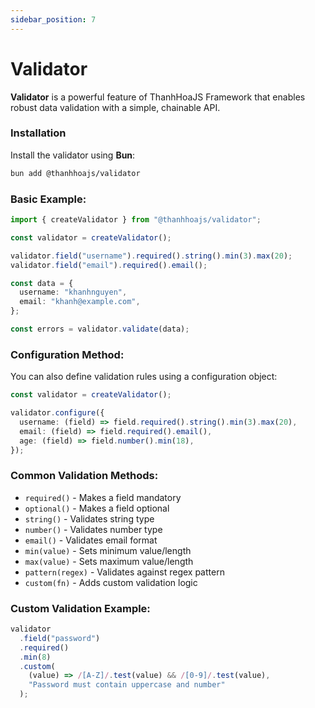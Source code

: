 ```yaml
---
sidebar_position: 7
---
```


# Validator

**Validator** is a powerful feature of ThanhHoaJS Framework that enables robust data validation with a simple, chainable API.

### Installation

Install the validator using **Bun**:

```bash
bun add @thanhhoajs/validator
```

### Basic Example:

```typescript
import { createValidator } from "@thanhhoajs/validator";

const validator = createValidator();

validator.field("username").required().string().min(3).max(20);
validator.field("email").required().email();

const data = {
  username: "khanhnguyen",
  email: "khanh@example.com",
};

const errors = validator.validate(data);
```

### Configuration Method:

You can also define validation rules using a configuration object:

```typescript
const validator = createValidator();

validator.configure({
  username: (field) => field.required().string().min(3).max(20),
  email: (field) => field.required().email(),
  age: (field) => field.number().min(18),
});
```

### Common Validation Methods:

- `required()` - Makes a field mandatory
- `optional()` - Makes a field optional
- `string()` - Validates string type
- `number()` - Validates number type
- `email()` - Validates email format
- `min(value)` - Sets minimum value/length
- `max(value)` - Sets maximum value/length
- `pattern(regex)` - Validates against regex pattern
- `custom(fn)` - Adds custom validation logic

### Custom Validation Example:

```typescript
validator
  .field("password")
  .required()
  .min(8)
  .custom(
    (value) => /[A-Z]/.test(value) && /[0-9]/.test(value),
    "Password must contain uppercase and number"
  );
```
